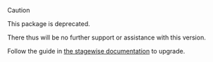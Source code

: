 > [!CAUTION]
> This package is deprecated.
> 
> There thus will be no further support or assistance with this version.
> 
> Follow the guide in [the stagewise documentation](https://stagewise.io) to upgrade.